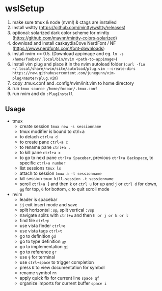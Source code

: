# wslSetup



1. make sure tmux & node (nvm!) & ctags are installed
2. install wsltty (https://github.com/mintty/wsltty/releases)
3. optional: solarized dark color scheme for mintty (https://github.com/mavnn/mintty-colors-solarized)
4. download and install caskaydiaCove NerdFont / NF (https://www.nerdfonts.com/font-downloads)
5. install nvim >= 0.5. (Download appimage and eg. `ln -s /home/foobar/.local/bin/nvim <path-to-appimage>`) 
6. install vim plug and place it in the nvim autoload folder (`curl -fLo ~/.local/share/nvim/site/autoload/plug.vim --create-dirs https://raw.githubusercontent.com/junegunn/vim-plug/master/plug.vim`)
7. copy .tmux.conf and .config/nvim/init.vim to home directory
8. run `tmux source /home/foobar/.tmux.conf`
9. run nvim and do `:PlugInstall`

## Usage

- tmux
  - create session `tmux new -s sessionname`
  - tmux modifier is bound to ctrl+a
  - to detach `ctrl+a d`
  - to create pane `ctrl+a c`
  - to rename pane `ctrl+a ,`
  - to kill pane `ctrl+a x`
  - to go to next pane `ctrl+a Spacebar`, previous `ctrl+a Backspace`, to specific `ctrl+a number`
  - list sessions `tmux ls`
  - attach to session `tmux a -t sessionname`
  - kill session `tmux kill-session -t sessionname`
  - scroll `ctrl+a [` and then `k` or `ctrl u` for up and `j` or `ctrl d` for down, `gg` for top, `G` for bottom, `q` to quit scroll mode
- nvim
  - leader is spacebar
  - `jj` exit insert mode and save
  - split horizontal `:sp`, split vertical `:vsp`
  - navigate splits with `ctrl+w` and then `h or j or k or l`
  - find file `ctrl+p`
  - use vista finder `ctrl+o`
  - use vista tags `ctrl+t`
  - go to definition `gd`
  - go to type definition `gy`
  - go to implementation `gi`
  - go to reference `gr`
  - use `§` for terminal
  - use `ctrl+space` to trigger completion
  - press `K` to view documentation for symbol
  - rename symbol `rn`
  - apply quick fix for current line `space qf`
  - organize imports for current buffer `space i`

